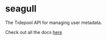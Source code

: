 seagull
=======

The Tidepool API for managing user metadata.

Check out all the docs [here](http://tidepool-org.github.io)
